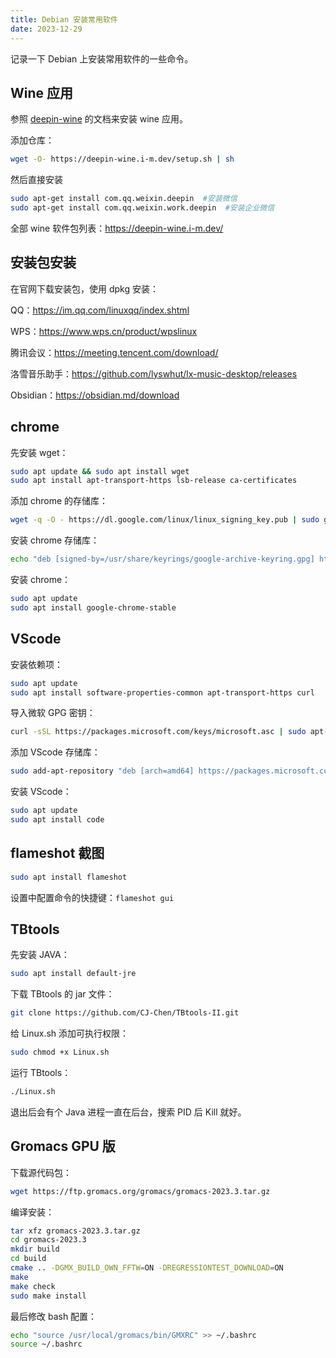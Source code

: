 ```yaml
---
title: Debian 安装常用软件
date: 2023-12-29
---
```


记录一下 Debian 上安装常用软件的一些命令。

<!--more-->

## Wine 应用

参照 [deepin-wine](https://github.com/zq1997/deepin-wine) 的文档来安装 wine 应用。

添加仓库：

```bash
wget -O- https://deepin-wine.i-m.dev/setup.sh | sh
```

然后直接安装

```bash
sudo apt-get install com.qq.weixin.deepin  #安装微信
sudo apt-get install com.qq.weixin.work.deepin  #安装企业微信
```

全部 wine 软件包列表：https://deepin-wine.i-m.dev/

## 安装包安装

在官网下载安装包，使用 dpkg 安装：

QQ：https://im.qq.com/linuxqq/index.shtml

WPS：https://www.wps.cn/product/wpslinux

腾讯会议：https://meeting.tencent.com/download/

洛雪音乐助手：https://github.com/lyswhut/lx-music-desktop/releases

Obsidian：https://obsidian.md/download

## chrome

先安装 wget：

```bash
sudo apt update && sudo apt install wget
sudo apt install apt-transport-https lsb-release ca-certificates
```

添加 chrome 的存储库：

```bash
wget -q -O - https://dl.google.com/linux/linux_signing_key.pub | sudo gpg --dearmor -o /usr/share/keyrings/google-archive-keyring.gpg
```

安装 chrome 存储库：

```bash
echo "deb [signed-by=/usr/share/keyrings/google-archive-keyring.gpg] http://dl.google.com/linux/chrome/deb/ stable main" | sudo tee /etc/apt/sources.list.d/google-chrome.list
```

安装 chrome：

```bash
sudo apt update
sudo apt install google-chrome-stable
```

## VScode

安装依赖项：

```bash
sudo apt update
sudo apt install software-properties-common apt-transport-https curl
```

导入微软 GPG 密钥：

```bash
curl -sSL https://packages.microsoft.com/keys/microsoft.asc | sudo apt-key add -
```

添加 VScode 存储库：

```bash
sudo add-apt-repository "deb [arch=amd64] https://packages.microsoft.com/repos/vscode stable main"
```

安装 VScode：

```bash
sudo apt update
sudo apt install code
```

## flameshot 截图

```bash
sudo apt install flameshot
```

设置中配置命令的快捷键：`flameshot gui`

## TBtools

先安装 JAVA：

```bash
sudo apt install default-jre
```

下载 TBtools 的 jar 文件：

```bash
git clone https://github.com/CJ-Chen/TBtools-II.git
```

给 Linux.sh 添加可执行权限：

```bash
sudo chmod +x Linux.sh
```

运行 TBtools：

```bash
./Linux.sh
```

退出后会有个 Java 进程一直在后台，搜索 PID 后 Kill 就好。

## Gromacs GPU 版

下载源代码包：

```bash
wget https://ftp.gromacs.org/gromacs/gromacs-2023.3.tar.gz
```

编译安装：

```bash
tar xfz gromacs-2023.3.tar.gz
cd gromacs-2023.3
mkdir build
cd build
cmake .. -DGMX_BUILD_OWN_FFTW=ON -DREGRESSIONTEST_DOWNLOAD=ON
make
make check
sudo make install
```

最后修改 bash 配置：

```bash
echo "source /usr/local/gromacs/bin/GMXRC" >> ~/.bashrc
source ~/.bashrc
```